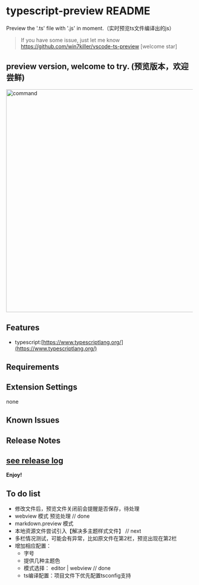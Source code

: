 # typescript-preview README

Preview the '.ts' file with '.js' in moment.（实时预览ts文件编译出的js）
> If you have some issue, just let me know https://github.com/win7killer/vscode-ts-preview [welcome star]

## preview version, welcome to try. (预览版本，欢迎尝鲜)
<img src="https://raw.githubusercontent.com/win7killer/vscode-ts-preview/master/images/command.gif" alt="command" width=600/>


## Features
- typescript:[https://www.typescriptlang.org/](https://www.typescriptlang.org/)

## Requirements


## Extension Settings
none

## Known Issues


## Release Notes

[see release log](./CHANGELOG.md)
-----------------------------------------------------------------------------------------------------------

**Enjoy!**

## To do list
- 修改文件后，预览文件关闭前会提醒是否保存，待处理
- webview 模式 预览处理  // done
- markdown.preview 模式
- 本地资源文件尝试引入【解决多主题样式文件】 // next
- 多栏情况测试，可能会有异常，比如原文件在第2栏，预览出现在第2栏
- 增加相应配置：
    - 字号
    - 提供几种主题色
    - 模式选择： editor | webview // done
    - ts编译配置：项目文件下优先配置tsconfig支持

